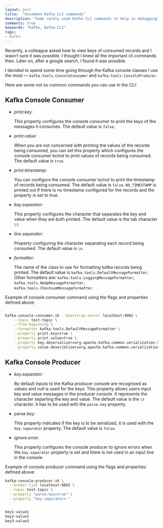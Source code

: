 ```yaml
---
layout: post
title:  "Uncommon Kafka CLI commands"
description: "Some rarely used Kafka CLI commands to help in debugging"
comments: true
keywords: "Kafka, Kafka CLI"
tags:
- Kafka
---
```

<style>
ul {
  list-style-type: square;
  margin-bottom: 10px;
  padding-left: 30px;
}
ol {
  list-style-type: decimal;
  margin-bottom: 10px;
  padding-left: 30px;
}

h3 strong {
  font-weight:normal;
}
</style>

Recently, a colleague asked how to view keys of consumed records and I wasn't sure it was possible.  I thought I knew all the important cli commands then. Later on, after a google search, I found it was possible.
 
I decided to spend some time going through the Kafka console classes I use the most &mdash; `kafka.tools.ConsoleConsumer` and `kafka.tools.ConsoleProducer`.

Here are some not so common commands you can use in the CLI:

## Kafka Console Consumer

- *print.key:* 

    This property configures the console consumer to print the keys of the messages it consumes. The default value is `false`.
    
- *print.value:*

    When you are not concerned with printing the values of the records being consumed, you can set this property which configures the console consumer to/not to print values of records being consumed. The default value is `true`.

- *print.timestamp:*

    You can configure the console consumer to/not to print the timestamp of records being consumed. The default value is `false`. `NO_TIMESTAMP` is printed out if there is no timestamp configured for the records and the property is set to true.

- *key.separator:*

    This property configures the character that separates the key and value when they are both printed. The default value is the tab character `\t`.

- *line.separator:*

    Property configuring the character separating each record being consumed. The default value is `\n`.

- *formatter:*

    The name of the class to use for formatting kafka records being printed. The default value is `kafka.tools.DefaultMessageFormatter`.
    Other formatters are: `kafka.tools.LoggingMessageFormatter`, `kafka.tools.NoOpMessageFormatter`, `kafka.tools.ChecksumMessageFormatter`.



Example of console consumer command using the flags and properties defined above:

```sh

kafka-console-consumer.sh --bootstrap-server localhost:9092 \
    --topic test-topic \
    --from-beginning \
    --formatter kafka.tools.DefaultMessageFormatter \
    --property print.key=true \
    --property print.value=true \
    --property key.deserializer=org.apache.kafka.common.serialization.StringDeserializer \
    --property value.deserializer=org.apache.kafka.common.serialization.StringSerializer
```



## Kafka Console Producer

- *key.separator:*

    By default inputs to the Kafka producer console are recognised as values and null is used for the keys. This property allows users input key and value messages in the producer console.
    It represents the character separting the key and value. The default value is the `\t` character. It has to be used with the `parse.key` property.

- *parse.key:*

    This property indicates if the key is to be serialized, it is used with the `key.separator` property. The default value is `false`.

- *ignore.error:*

    This property configures the console producer to ignore errors when the `key.separator` property is set and there is not used in an input line in the console.


Example of console producer command using the flags and properties defined above:


```sh
kafka-console-producer.sh \
  --broker-list localhost:9092 \
  --topic test-topic \
  --property "parse.key=true" \
  --property "key.separator=-"


key1-value1
key2-value2
key3-value3
```